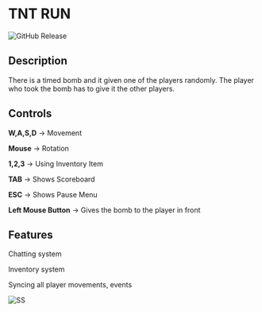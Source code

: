 # TNT RUN
![GitHub Release](https://img.shields.io/badge/Released-23.02.23-blue)


## Description
There is a timed bomb and it given one of the players randomly. The player who took the bomb has to give it the other players.


## Controls

**W,A,S,D** -> Movement

**Mouse** -> Rotation

**1,2,3** -> Using Inventory Item

**TAB** -> Shows Scoreboard

**ESC** -> Shows Pause Menu

**Left Mouse Button** -> Gives the bomb to the player in front


## Features

Chatting system

Inventory system

Syncing all player movements, events


![SS](https://cdn.discordapp.com/attachments/834030935841964042/1078072650951299092/dc.png)



